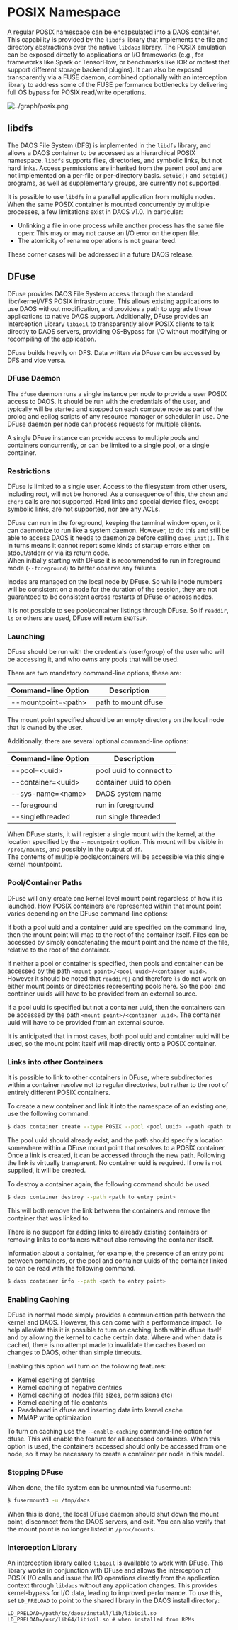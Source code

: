 # POSIX Namespace

A regular POSIX namespace can be encapsulated into a DAOS container.  This
capability is provided by the `libdfs` library that implements the file and
directory abstractions over the native `libdaos` library. The POSIX emulation can
be exposed directly to applications or I/O frameworks (e.g., for
frameworks like Spark or TensorFlow, or benchmarks like IOR or mdtest that support
different storage backend plugins). 
It can also be exposed transparently via a FUSE daemon, combined
optionally with an interception library to address some of the FUSE performance
bottlenecks by delivering full OS bypass for POSIX read/write operations.

![../graph/posix.png](../graph/posix.png "POSIX I/O Support")

## libdfs

The DAOS File System (DFS) is implemented in the `libdfs` library, 
and allows a DAOS container to be accessed as a hierarchical POSIX namespace.
`libdfs` supports files, directories, and symbolic links, but not hard links. 
Access permissions are inherited from
the parent pool and are not implemented on a per-file or per-directory basis.
`setuid()` and `setgid()` programs, as well as supplementary groups, 
are currently not supported.

It is possible to use `libdfs` in a parallel application from multiple nodes.
When the same POSIX container is mounted concurrently by multiple
processes, a few limitations exist in DAOS v1.0. In particular:

* Unlinking a file in one process while another process has the same file
  open: This may or may not cause an I/O error on the open file.
* The atomicity of rename operations is not guaranteed.

These corner cases will be addressed in a future DAOS release. 

## DFuse

DFuse provides DAOS File System access through the standard libc/kernel/VFS
POSIX infrastructure.  This allows existing applications to use DAOS without
modification, and provides a path to upgrade those applications to native DAOS
support.  Additionally, DFuse provides an Interception Library `libioil` to transparently
allow POSIX clients to talk directly to DAOS servers, providing OS-Bypass for
I/O without modifying or recompiling of the application.

DFuse builds heavily on DFS. Data written via DFuse can be accessed by DFS and
vice versa.

### DFuse Daemon

The `dfuse` daemon runs a single instance per node to provide a user POSIX access
to DAOS. It should be run with the credentials of the user, and typically will
be started and stopped on each compute node as part of the prolog and epilog
scripts of any resource manager or scheduler in use.  One DFuse daemon per node
can process requests for multiple clients.

A single DFuse instance can provide access to multiple pools and containers
concurrently, or can be limited to a single pool, or a single container.

### Restrictions

DFuse is limited to a single user. Access to the filesystem from other users,
including root, will not be honored. As a consequence of this, the `chown`
and `chgrp` calls are not supported.  Hard links and special device files, except
symbolic links, are not supported, nor are any ACLs.

DFuse can run in the foreground, keeping the terminal window open, or it can
daemonize to run like a system daemon. 
However, to do this and still be
able to access DAOS it needs to daemonize before calling `daos_init()`. 
This in turns means it cannot report some kinds of startup errors either on
stdout/stderr or via its return code.  
When initially starting with DFuse it is recommended to run in foreground mode 
(`--foreground`) to better observe any failures.

Inodes are managed on the local node by DFuse. So while inode numbers
will be consistent on a node for the duration of the session, they are not
guaranteed to be consistent across restarts of DFuse or across nodes.

It is not possible to see pool/container listings through DFuse. 
So if `readdir`, `ls` or others are used, DFuse will return `ENOTSUP`.

### Launching

DFuse should be run with the credentials (user/group) of the user who will
be accessing it, and who owns any pools that will be used.

There are two mandatory command-line options, these are:

| **Command-line Option**  | **Description**     |
| ------------------------ | ------------------- |
| --mountpoint=<path\>     | path to mount dfuse |

The mount point specified should be an empty directory on the local node that
is owned by the user.

Additionally, there are several optional command-line options:

| **Command-line Option** | **Description**         |
| ----------------------- | ----------------------- |
| --pool=<uuid\>          | pool uuid to connect to |
| --container=<uuid\>     | container uuid to open  |
| --sys-name=<name\>      | DAOS system name        |
| --foreground            | run in foreground       |
| --singlethreaded        | run single threaded     |

When DFuse starts, it will register a single mount with the kernel, at the
location specified by the `--mountpoint` option. This mount will be
visible in `/proc/mounts`, and possibly in the output of `df`.  
The contents of multiple pools/containers will be accessible via this 
single kernel mountpoint.

### Pool/Container Paths

DFuse will only create one kernel level mount point regardless of how it is
launched. How POSIX containers are represented within that mount point varies 
depending on the DFuse command-line options:

If both a pool uuid and a container uuid are specified on the command line, then 
the mount point will map to the root of the container itself. Files can be
accessed by simply concatenating the mount point and the name of the file,
relative to the root of the container.

If neither a pool or container is specified, then pools and container can be
accessed by the path `<mount point>/<pool uuid>/<container uuid>`. However it
should be noted that `readdir()` and therefore `ls` do not work on either mount
points or directories representing pools here. So the pool and container uuids
will have to be provided from an external source.

If a pool uuid is specified but not a container uuid, then the containers can be
accessed by the path `<mount point>/<container uuid>`. The container uuid
will have to be provided from an external source.

It is anticipated that in most cases, both pool uuid and container uuid will be
used, so the mount point itself will map directly onto a POSIX container.

### Links into other Containers

It is possible to link to other containers in DFuse, where subdirectories
within a container resolve not to regular directories, but rather to
the root of entirely different POSIX containers.

To create a new container and link it into the namespace of an existing one,
use the following command.

```bash
$ daos container create --type POSIX --pool <pool uuid> --path <path to entry point>
```

The pool uuid should already exist, and the path should specify a location
somewhere within a DFuse mount point that resolves to a POSIX container.
Once a link is created, it can be accessed through the new path. Following
the link is virtually transparent.  No container uuid is required. If one is
not supplied, it will be created.

To destroy a container again, the following command should be used.

```bash
$ daos container destroy --path <path to entry point>
```

This will both remove the link between the containers and remove the container
that was linked to.

There is no support for adding links to already existing containers or removing
links to containers without also removing the container itself.

Information about a container, for example, the presence of an entry point between
containers, or the pool and container uuids of the container linked to can be
read with the following command.
```bash
$ daos container info --path <path to entry point>
```

### Enabling Caching

DFuse in normal mode simply provides a communication path between the kernel and
DAOS. However, this can come with a performance impact. To help alleviate this
it is possible to turn on caching, both within dfuse itself and by allowing the
kernel to cache certain data.  Where and when data is cached, there is no attempt
made to invalidate the caches based on changes to DAOS, other than simple timeouts.

Enabling this option will turn on the following features:

* Kernel caching of dentries
* Kernel caching of negative dentries
* Kernel caching of inodes (file sizes, permissions etc)
* Kernel caching of file contents
* Readahead in dfuse and inserting data into kernel cache
* MMAP write optimization

To turn on caching use the `--enable-caching` command-line option for dfuse. This
will enable the feature for all accessed containers.  When this option is used,
the containers accessed should only be accessed from one node, so it may
be necessary to create a container per node in this model.

### Stopping DFuse

When done, the file system can be unmounted via fusermount:

```bash
$ fusermount3 -u /tmp/daos
```

When this is done, the local DFuse daemon should shut down the mount point,
disconnect from the DAOS servers, and exit.  You can also verify that the
mount point is no longer listed in `/proc/mounts`.

### Interception Library

An interception library called `libioil` is available to work with DFuse. This
library works in conjunction with DFuse and allows the interception of POSIX I/O
calls and issue the I/O operations directly from the application context through
`libdaos` without any application changes.  This provides kernel-bypass for I/O data,
leading to improved performance.
To use this, set `LD_PRELOAD` to point to the shared library in the DAOS install
directory:

```
LD_PRELOAD=/path/to/daos/install/lib/libioil.so
LD_PRELOAD=/usr/lib64/libioil.so # when installed from RPMs
```

